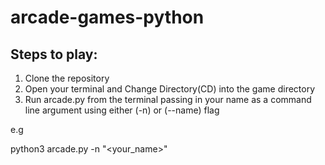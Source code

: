 # arcade-games-python

## Steps to play:

1. Clone the repository
2. Open your terminal and Change Directory(CD) into the game directory
3. Run arcade.py from the terminal passing in your name as a command line argument using either (-n) or (--name) flag

e.g

python3 arcade.py -n "<your_name>"
